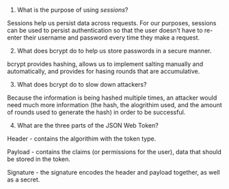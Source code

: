 <!-- Answers to the Short Answer Essay Questions go here -->

1. What is the purpose of using _sessions_?

Sessions help us persist data across requests. For our purposes, sessions can be used to persist authentication so that the user doesn't have to re-enter their username and password every time they make a request.

2. What does bcrypt do to help us store passwords in a secure manner.

bcrypt provides hashing, allows us to implement salting manually and automatically, and provides for hasing rounds that are accumulative.

3. What does bcrypt do to slow down attackers?

Because the information is being hashed multiple times, an attacker would need much more information (the hash, the alogrithim used, and the amount of rounds used to generate the hash) in order to be successful.

4. What are the three parts of the JSON Web Token?

Header - contains the algorithim with the token type.

Payload - contains the claims (or permissions for the user), data that should be stored in the token.

Signature - the signature encodes the header and payload together, as well as a secret.
